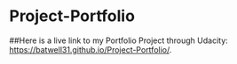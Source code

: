 # Project-Portfolio

##Here is a live link to my Portfolio Project through Udacity:
https://batwell31.github.io/Project-Portfolio/.
